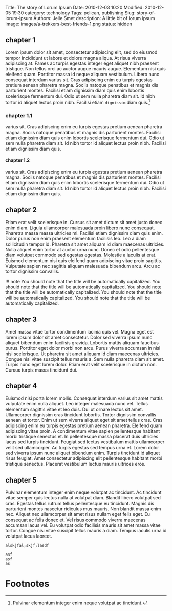 Title: The story of Lorum Ipsum
Date: 2010-12-03 10:20
Modified: 2010-12-05 19:30
category: technology
Tags: pelican, publishing
Slug: story-of-lorum-ipsum
Authors: Jelle Smet
description: A little bit of lorum ipsum
image: images/a-trekkers-best-friends-1.png 
status: hidden

## chapter 1
Lorem ipsum dolor sit amet, consectetur adipiscing elit, sed do eiusmod tempor
incididunt ut labore et dolore magna aliqua. At risus viverra adipiscing at.
Fames ac turpis egestas integer eget aliquet nibh praesent tristique. Non
tellus orci ac auctor augue mauris augue. Elementum nisi quis eleifend quam.
Porttitor massa id neque aliquam vestibulum. Libero nunc consequat interdum
varius sit. Cras adipiscing enim eu turpis egestas pretium aenean pharetra
magna. Sociis natoque penatibus et magnis dis parturient montes. Facilisi
etiam dignissim diam quis enim lobortis scelerisque fermentum dui. Odio ut sem
nulla pharetra diam sit. Id nibh tortor id aliquet lectus proin nibh. Facilisi
etiam `dignissim` diam quis.[^1]

### chapter 1.1
varius sit. Cras adipiscing enim eu turpis egestas pretium aenean pharetra
magna. Sociis natoque penatibus et magnis dis parturient montes. Facilisi
etiam dignissim diam quis enim lobortis scelerisque fermentum dui. Odio ut sem
nulla pharetra diam sit. Id nibh tortor id aliquet lectus proin nibh. Facilisi
etiam dignissim diam quis.

#### chapter 1.2
varius sit. Cras adipiscing enim eu turpis egestas pretium aenean pharetra
magna. Sociis natoque penatibus et magnis dis parturient montes. Facilisi
etiam dignissim diam quis enim lobortis scelerisque fermentum dui. Odio ut sem
nulla pharetra diam sit. Id nibh tortor id aliquet lectus proin nibh. Facilisi
etiam dignissim diam quis.

## chapter 2
Etiam erat velit scelerisque in. Cursus sit amet dictum sit amet justo donec
enim diam. Ligula ullamcorper malesuada proin libero nunc consequat. Pharetra
massa massa ultricies mi. Facilisi etiam dignissim diam quis enim. Dolor purus
non enim praesent elementum facilisis leo. Leo a diam sollicitudin tempor id.
Pharetra sit amet aliquam id diam maecenas ultricies. Nulla aliquet enim
tortor at auctor urna nunc. Donec et odio pellentesque diam volutpat commodo
sed egestas egestas. Molestie a iaculis at erat. Euismod elementum nisi quis
eleifend quam adipiscing vitae proin sagittis. Vulputate sapien nec sagittis
aliquam malesuada bibendum arcu. Arcu ac tortor dignissim convallis.

!!! note
    You should note that the title will be automatically capitalized.
    You should note that the title will be automatically capitalized.
    You should note that the title will be automatically capitalized.
    You should note that the title will be automatically capitalized.
    You should note that the title will be automatically capitalized.

## chapter 3
Amet massa vitae tortor condimentum lacinia quis vel. Magna eget est lorem
ipsum dolor sit amet consectetur. Dolor sed viverra ipsum nunc aliquet
bibendum enim facilisis gravida. Lobortis mattis aliquam faucibus purus.
Porttitor eget dolor morbi non arcu. Purus viverra accumsan in nisl nisi
scelerisque. Ut pharetra sit amet aliquam id diam maecenas ultricies. Congue
nisi vitae suscipit tellus mauris a. Sem nulla pharetra diam sit amet. Turpis
nunc eget lorem dolor. Etiam erat velit scelerisque in dictum non. Cursus
turpis massa tincidunt dui.

## chapter 4
Euismod nisi porta lorem mollis. Consequat interdum varius sit amet mattis
vulputate enim nulla aliquet. Leo integer malesuada nunc vel. Tellus elementum
sagittis vitae et leo duis. Dui ut ornare lectus sit amet. Ullamcorper
dignissim cras tincidunt lobortis. Tortor dignissim convallis aenean et
tortor. Enim ut sem viverra aliquet eget sit amet tellus cras. Cras adipiscing
enim eu turpis egestas pretium aenean pharetra. Eleifend quam adipiscing vitae
proin. A condimentum vitae sapien pellentesque habitant morbi tristique
senectus et. In pellentesque massa placerat duis ultricies lacus sed turpis
tincidunt. Feugiat sed lectus vestibulum mattis ullamcorper velit sed
ullamcorper. Ac turpis egestas sed tempus urna et. Lorem dolor sed viverra
ipsum nunc aliquet bibendum enim. Turpis tincidunt id aliquet risus feugiat.
Amet consectetur adipiscing elit pellentesque habitant morbi tristique
senectus. Placerat vestibulum lectus mauris ultrices eros.

## chapter 5
Pulvinar elementum integer enim neque volutpat ac tincidunt. Ac tincidunt
vitae semper quis lectus nulla at volutpat diam. Blandit libero volutpat sed
cras. Egestas tellus rutrum tellus pellentesque eu tincidunt. Magnis dis
parturient montes nascetur ridiculus mus mauris. Non blandit massa enim nec.
Aliquet nec ullamcorper sit amet risus nullam eget felis eget. Eu consequat ac
felis donec et. Vel risus commodo viverra maecenas accumsan lacus vel. Eu
volutpat odio facilisis mauris sit amet massa vitae tortor. Congue nisi vitae
suscipit tellus mauris a diam. Tempus iaculis urna id volutpat lacus laoreet.

```
alskjfal;skjf;lasdf

asf
asf
as
```

# Footnotes

[^1]: Pulvinar elementum integer enim neque volutpat ac tincidunt.

